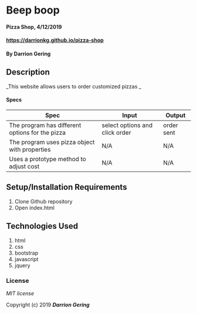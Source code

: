# Beep boop

#### Pizza Shop, 4/12/2019
#### https://darrionkg.github.io/pizza-shop

#### By **Darrion Gering**

## Description

_This website allows users to order customized pizzas _



#### Specs
|Spec|Input|Output|
|-|-|-|
|The program has different options for the pizza|select options and click order|order sent|
|The program uses pizza object with properties|N/A|N/A|
|Uses a prototype method to adjust cost| N/A | N/A|


## Setup/Installation Requirements

1. Clone Github repository
2. Open index.html

## Technologies Used

1. html
2. css
3. bootstrap
4. javascript
5. jquery

### License

*MIT license*

Copyright (c) 2019 **_Darrion Gering_**
